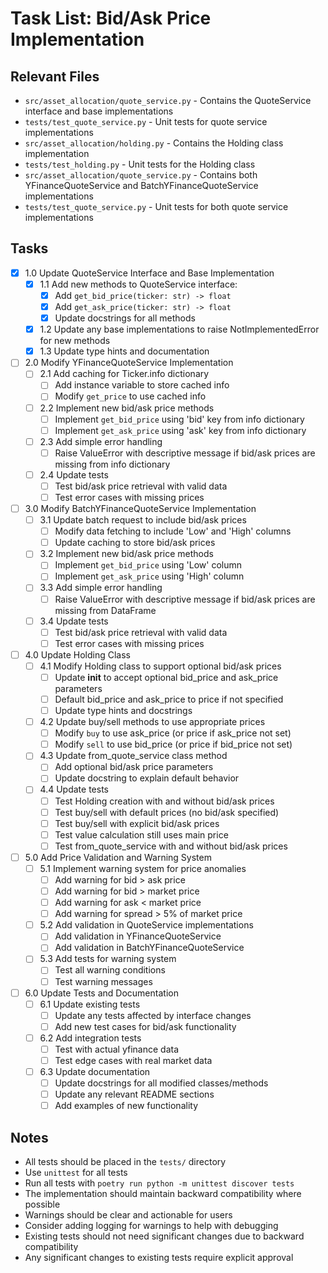 # Task List: Bid/Ask Price Implementation

## Relevant Files

- `src/asset_allocation/quote_service.py` - Contains the QuoteService interface and base implementations
- `tests/test_quote_service.py` - Unit tests for quote service implementations
- `src/asset_allocation/holding.py` - Contains the Holding class implementation
- `tests/test_holding.py` - Unit tests for the Holding class
- `src/asset_allocation/quote_service.py` - Contains both YFinanceQuoteService and BatchYFinanceQuoteService implementations
- `tests/test_quote_service.py` - Unit tests for both quote service implementations

## Tasks

- [x] 1.0 Update QuoteService Interface and Base Implementation
  - [x] 1.1 Add new methods to QuoteService interface:
    - [x] Add `get_bid_price(ticker: str) -> float`
    - [x] Add `get_ask_price(ticker: str) -> float`
    - [x] Update docstrings for all methods
  - [x] 1.2 Update any base implementations to raise NotImplementedError for new methods
  - [x] 1.3 Update type hints and documentation

- [ ] 2.0 Modify YFinanceQuoteService Implementation
  - [ ] 2.1 Add caching for Ticker.info dictionary
    - [ ] Add instance variable to store cached info
    - [ ] Modify `get_price` to use cached info
  - [ ] 2.2 Implement new bid/ask price methods
    - [ ] Implement `get_bid_price` using 'bid' key from info dictionary
    - [ ] Implement `get_ask_price` using 'ask' key from info dictionary
  - [ ] 2.3 Add simple error handling
    - [ ] Raise ValueError with descriptive message if bid/ask prices are missing from info dictionary
  - [ ] 2.4 Update tests
    - [ ] Test bid/ask price retrieval with valid data
    - [ ] Test error cases with missing prices

- [ ] 3.0 Modify BatchYFinanceQuoteService Implementation
  - [ ] 3.1 Update batch request to include bid/ask prices
    - [ ] Modify data fetching to include 'Low' and 'High' columns
    - [ ] Update caching to store bid/ask prices
  - [ ] 3.2 Implement new bid/ask price methods
    - [ ] Implement `get_bid_price` using 'Low' column
    - [ ] Implement `get_ask_price` using 'High' column
  - [ ] 3.3 Add simple error handling
    - [ ] Raise ValueError with descriptive message if bid/ask prices are missing from DataFrame
  - [ ] 3.4 Update tests
    - [ ] Test bid/ask price retrieval with valid data
    - [ ] Test error cases with missing prices

- [ ] 4.0 Update Holding Class
  - [ ] 4.1 Modify Holding class to support optional bid/ask prices
    - [ ] Update __init__ to accept optional bid_price and ask_price parameters
    - [ ] Default bid_price and ask_price to price if not specified
    - [ ] Update type hints and docstrings
  - [ ] 4.2 Update buy/sell methods to use appropriate prices
    - [ ] Modify `buy` to use ask_price (or price if ask_price not set)
    - [ ] Modify `sell` to use bid_price (or price if bid_price not set)
  - [ ] 4.3 Update from_quote_service class method
    - [ ] Add optional bid/ask price parameters
    - [ ] Update docstring to explain default behavior
  - [ ] 4.4 Update tests
    - [ ] Test Holding creation with and without bid/ask prices
    - [ ] Test buy/sell with default prices (no bid/ask specified)
    - [ ] Test buy/sell with explicit bid/ask prices
    - [ ] Test value calculation still uses main price
    - [ ] Test from_quote_service with and without bid/ask prices

- [ ] 5.0 Add Price Validation and Warning System
  - [ ] 5.1 Implement warning system for price anomalies
    - [ ] Add warning for bid > ask price
    - [ ] Add warning for bid > market price
    - [ ] Add warning for ask < market price
    - [ ] Add warning for spread > 5% of market price
  - [ ] 5.2 Add validation in QuoteService implementations
    - [ ] Add validation in YFinanceQuoteService
    - [ ] Add validation in BatchYFinanceQuoteService
  - [ ] 5.3 Add tests for warning system
    - [ ] Test all warning conditions
    - [ ] Test warning messages

- [ ] 6.0 Update Tests and Documentation
  - [ ] 6.1 Update existing tests
    - [ ] Update any tests affected by interface changes
    - [ ] Add new test cases for bid/ask functionality
  - [ ] 6.2 Add integration tests
    - [ ] Test with actual yfinance data
    - [ ] Test edge cases with real market data
  - [ ] 6.3 Update documentation
    - [ ] Update docstrings for all modified classes/methods
    - [ ] Update any relevant README sections
    - [ ] Add examples of new functionality

## Notes

- All tests should be placed in the `tests/` directory
- Use `unittest` for all tests
- Run all tests with `poetry run python -m unittest discover tests`
- The implementation should maintain backward compatibility where possible
- Warnings should be clear and actionable for users
- Consider adding logging for warnings to help with debugging
- Existing tests should not need significant changes due to backward compatibility
- Any significant changes to existing tests require explicit approval 